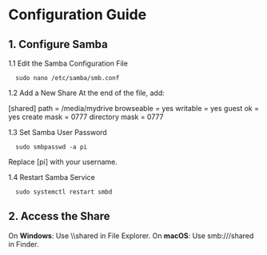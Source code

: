 # Configuration Guide

## 1. Configure Samba

1.1 Edit the Samba Configuration File
   
      sudo nano /etc/samba/smb.conf

1.2 Add a New Share
   At the end of the file, add:
   
   [shared]
      path = /media/mydrive
      browseable = yes
      writable = yes
      guest ok = yes
      create mask = 0777
      directory mask = 0777

1.3 Set Samba User Password

      sudo smbpasswd -a pi

Replace [pi] with your username.

1.4 Restart Samba Service

      sudo systemctl restart smbd

## 2. Access the Share

On **Windows**: Use \\<raspberrypi-ip>\shared in File Explorer.
On **macOS**: Use smb://<raspberrypi-ip>/shared in Finder.


